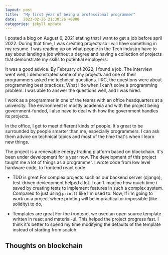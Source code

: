 ```yaml
---
layout: post
title:  "My first year of being a professional programmer"
date:   2023-02-26 21:30:26 +0800
categories: jekyll update
---
```


I posted a blog on August 6, 2021 stating that I want to get a job before april
2022.  During that time, I was creating projects so I will have something in my
resume.  I was reading up on what people in the Tech industry have to say about
landing a job without a degree and having a collection of projects that
demonstrate my skills to potential employers.

It was a good advice. By February of 2022, I found a job.  The interview went
well, I demonstrated some of my projects and one of their programmers asked me
technical questions. IIRC, the questions were about programming best practices,
What I do when I can't solve a programming problem. I was able to answer the
questions well, and I was hired. 

I work as a programmer in one of the teams with an office headquarters at a
university.  The environment is mostly academia and with the project being
government-funded, I also have to deal with how the government handles its
projects. 

In the office, I get to meet different kinds of people. It's great to be
surrounded by people smarter than me, especially programmers. I can ask them
advice on technical topics and most of the time that's when I learn new things.

The project is a renewable energy trading platform based on blockchain.  It's
been under development for a year now. The development of this project taught
me a lot of things as a programmer. I wrote code from low level hardware code,
to frontend react code.

- TDD is great
For complex projects such as our backend server (django), test-driven
devleopment helped a lot.  I can't imagine how much time i saved by creating
tests to implement features in such a complex system.  Compared to just using
`print()` like I'm used to. Now, If i'm going to work on a project where
printing will be impractical or impossible (like solidity) to do, 

- Templates are great For the frontend, we used an open source template written
  in react and material-ui. This helped the project progress fast.  I think
  it's better to spend my time modifying the defaults of the template instead
  of starting from scatch. 


## Thoughts on blockchain


